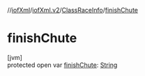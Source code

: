 //[iofXml](../../../index.md)/[iofXml.v2](../index.md)/[ClassRaceInfo](index.md)/[finishChute](finish-chute.md)

# finishChute

[jvm]\
protected open var [finishChute](finish-chute.md): [String](https://docs.oracle.com/javase/8/docs/api/java/lang/String.html)
